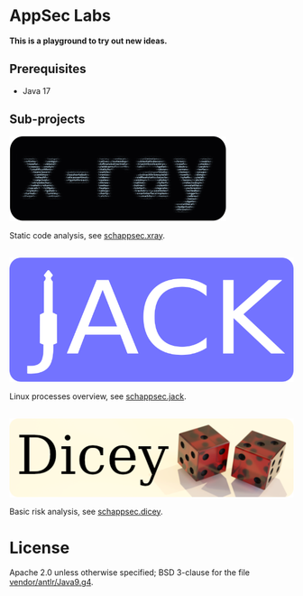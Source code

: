 # AppSec Labs

**This is a playground to try out new ideas.**

## Prerequisites
 - Java 17

## Sub-projects

![](schappsec.xray/src/main/logo/x-ray-150.png)

Static code analysis, see [schappsec.xray](schappsec.xray).
</br>
</br>

![](schappsec.jack/src/main/logo/jack.svg)

Linux processes overview, see [schappsec.jack](schappsec.jack).
</br>
</br>

![](schappsec.dicey/src/main/logo/dicey-150.png)

Basic risk analysis, see [schappsec.dicey](schappsec.dicey).

# License
Apache 2.0 unless otherwise specified; BSD 3-clause for the file [vendor/antlr/Java9.g4](vendor/antlr/Java9.g4).
